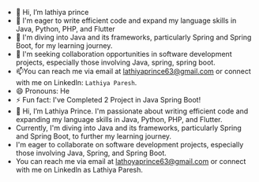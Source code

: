 - 👋 Hi, I’m lathiya prince
- 👀 I'm eager to write efficient code and expand my language skills in Java, Python, PHP, and Flutter
- 🌱 I'm diving into Java and its frameworks, particularly Spring and Spring Boot, for my learning journey.
- 💞️ I'm seeking collaboration opportunities in software development projects, especially those involving Java, spring, spring boot.
- 📫You can reach me via email at lathiyaprince63@gmail.com or connect with me on LinkedIn: `Lathiya Paresh`.
- 😄 Pronouns: He
- ⚡ Fun fact: I've Completed 2 Project in Java Spring Boot!
- 👋 Hi, I’m Lathiya Prince. I'm passionate about writing efficient code and expanding my language skills in Java, Python, PHP, and Flutter.
- Currently, I'm diving into Java and its frameworks, particularly Spring and Spring Boot, to further my learning journey.
- I'm eager to collaborate on software development projects, especially those involving Java, Spring, and Spring Boot.
- You can reach me via email at lathoyaprince63@gmail.com or connect with me on LinkedIn as Lathiya Paresh.

<!---
lathiya6355/lathiya6355 is a ✨ special ✨ repository because its `README.md` (this file) appears on your GitHub profile.
You can click the Preview link to take a look at your changes.
--->
